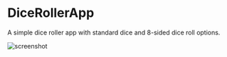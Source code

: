 # DiceRollerApp
A simple dice roller app with standard dice and 8-sided dice roll options.

![screenshot](https://user-images.githubusercontent.com/43938354/111198575-c33a4600-85d0-11eb-987d-d4004b25f17c.png)
